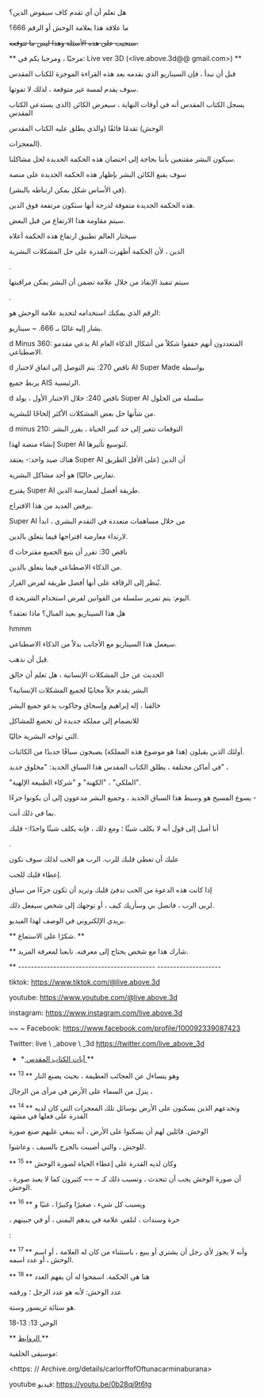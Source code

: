 هل تعلم أن أي تقدم كاف سيقوض الدين؟

ما علاقة هذا بعلامة الوحش أو الرقم 666؟

<s> سنجيب على هذه الأسئلة وهذا ليس ما تتوقعه. </s>

** مرحبًا ، ومرحبا بكم في: Live ver 3D (<live.above.3d@@ gmail.com>) **

قبل أن نبدأ ، فإن السيناريو الذي نقدمه بعد هذه القراءة الموجزة للكتاب المقدس

سوف يقدم لمسة غير متوقعة ، لذلك لا تفوتها.

يسجل الكتاب المقدس أنه في أوقات النهاية ، سيعرض الكائن (الذي يستدعي الكتاب المقدس

الوحش) تقدمًا فائقًا (والذي يطلق عليه الكتاب المقدس

المعجزات).

سيكون البشر مقتنعين بأننا بحاجة إلى احتضان هذه الحكمة الجديدة لحل مشاكلنا.

سوف يقنع الكائن البشر بإظهار هذه الحكمة الجديدة على منصة

(في الأساس شكل يمكن ارتباطه بالبشر).

هذه الحكمة الجديدة متفوقة لدرجة أنها ستكون مرتفعة فوق الدين.

سيتم مقاومة هذا الارتفاع من قبل البعض.

سيختار العالم تطبيق ارتفاع هذه الحكمة أعلاه

الدين ، لأن الحكمة أظهرت القدرة على حل المشكلات البشرية

.

سيتم تنفيذ الإنفاذ من خلال علامة تضمن أن البشر يمكن مراقبتها

.

الرقم الذي يمكنك استخدامه لتحديد علامة الوحش هو:

يشار إليه غالبًا بـ 666. ~ سيناريو.

d Minus 360: يدعي مقدمو AI المتعددون أنهم حققوا شكلاً من أشكال الذكاء العام الاصطناعي.

d ناقص 270: يتم التوصل إلى اتفاق لاختبار AI Super Made بواسطة

يربط جميع AIS الرئيسية.

d ناقص 240: خلال الاختبار الأول ، يولد Super AI سلسلة من الحلول

من شأنها حل بعض المشكلات الأكثر إلحاحًا للبشرية.

d minus 210: التوقعات تتغير إلى حد كبير الحياة ، يقرر البشر

إنشاء منصة لهذا Super AI لتوسيع تأثيرها.

هناك صيد واحد:- يعتقد Super AI أن الدين (على الأقل الطريق

تمارس حاليًا) هو أحد مشاكل البشرية.

يقترح Super AI طريقة أفضل لممارسة الدين.

يرفض العديد من هذا الاقتراح.

Super AI من خلال مساهمات متعددة في التقدم البشري ، ابدأ

لارتداء معارضة اقتراحها فيما يتعلق بالدين.

d ناقص 30: تقرر أن يتبع الجميع مقترحات

من الذكاء الاصطناعي فيما يتعلق بالدين.

يُنظر إلى الرقاقة على أنها أفضل طريقة لفرض القرار.

d اليوم: يتم تمرير سلسلة من القوانين لفرض استخدام الشريحة.

هل هذا السيناريو بعيد المنال؟ ماذا تعتقد؟

hmmm

سيعمل هذا السيناريو مع الأجانب بدلاً من الذكاء الاصطناعي.

قبل أن نذهب.

الحديث عن حل المشكلات الإنسانية ، هل تعلم أن خالق

البشر يقدم حلاً مجانيًا لجميع المشكلات الإنسانية؟

خالقنا ، إله إبراهيم وإسحاق وجاكوب يدعو جميع البشر

للانضمام إلى مملكة جديدة لن تخضع للمشاكل

التي تواجه البشرية حاليًا.

أولئك الذين يقبلون (هذا هو موضوع هذه المملكة) يصبحون سباقًا جديدًا من الكائنات.

في أماكن مختلفة ، يطلق الكتاب المقدس هذا السباق الجديد: "مخلوق جديد" ،

"الملكي" ، "الكهنة" و "شركاء الطبيعة الإلهية".

يسوع المسيح هو وسيط هذا السباق الجديد ، وجميع البشر مدعوون إلى أن يكونوا جزءًا -

بما في ذلك أنت.

أنا أميل إلى قول أنه لا يكلف شيئًا ؛ ومع ذلك ، فإنه يكلف شيئًا واحدًا:- قلبك

.

عليك أن تعطي قلبك للرب. الرب هو الحب لذلك سوف تكون

إعطاء قلبك للحب.

إذا كانت هذه الدعوة من الحب تدفئ قلبك وتريد أن تكون جزءًا من سباق

لربى الرب ، فاتصل بي وسأريك كيف ، أو توجهك إلى شخص سيفعل ذلك.

بريدي الإلكتروني في الوصف لهذا الفيديو.

** شكرًا على الاستماع. **

** شارك هذا مع شخص يحتاج إلى معرفته. تابعنا لمعرفة المزيد.

** ------------------------------------------- --------------------

tiktok: <https://www.tiktok.com/@live.above.3d>

youtube: <https://www.youtube.com/@live.above.3d>

instagram: <https://www.instagram.com/live.above.3d>

~~ ~ Facebook: <https://www.facebook.com/profile/100092339087423>

Twitter: live \ _above \ _3d <https://twitter.com/live_above_3d>

* *<u> آيات الكتاب المقدس </u> **

** <sup> 13 </sup> ** وهو يتساءل عن العجائب العظيمة ، بحيث يصنع النار

ينزل من السماء على الأرض في مرأى من الرجال ،

** <SUP> 14 </SUP> ** وتخدعهم الذين يسكنون على الأرض بوسائل تلك المعجزات التي كان لديه القدرة على فعلها في مشهد

الوحش. قائلين لهم أن يسكنوا على الأرض ، أنه ينبغي عليهم صنع صورة

للوحش ، والتي أصيبت بالجرح بالسيف ، وعاشوا.

** <Sup> 15 </sup> ** وكان لديه القدرة على إعطاء الحياة لصورة الوحش

، أن صورة الوحش يجب أن تتحدث ، وتسبب ذلك كـ ~ ~~ كثيرون كما لا يعبد صورة الوحش.

** <Sup> 16 </sup> ** ويسبب كل شيء ، صغيرًا وكبيرًا ، غنيًا و

، حرة وسندات ، لتلقي علامة في يدهم اليمنى ، أو في جبينهم

:

** <sup> 17 </sup> ** وأنه لا يجوز لأي رجل أن يشتري أو يبيع ، باستثناء من كان له العلامة ، أو اسم الوحش ، أو عدد اسمه.

** <sup> 18 </sup> ** هنا هي الحكمة. اسمحوا له أن يفهم العدد

عدد الوحش: لأنه هو عدد الرجل ؛ ورقمه

هو ستائة ثريسور وستة.

الوحي 13: 13-18

** <u> الروابط </u> **

موسيقى الخلفية:

<https: // Archive.org/details/carlorffofOftunacarminaburana>

youtube فيديو: https://youtu.be/0b28qj9t6tg